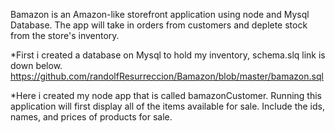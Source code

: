 
Bamazon is an Amazon-like storefront application using node and Mysql Database.
The app will take in orders from customers and deplete stock from the store's inventory.

*First i created a database on Mysql to hold my inventory,
schema.slq link is down below.
https://github.com/randolfResurreccion/Bamazon/blob/master/bamazon.sql

*Here i created my node app that is called bamazonCustomer.
 Running this application will first display all of the items available for sale. Include the ids, names, and prices of products for sale. 
 
